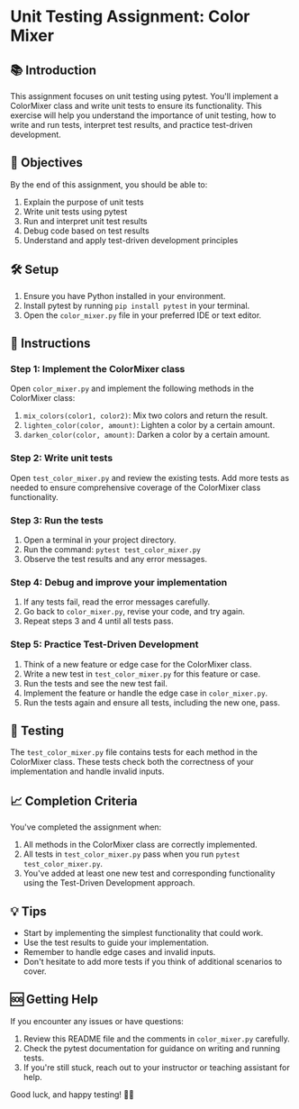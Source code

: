 # Unit Testing Assignment: Color Mixer

## 📚 Introduction

This assignment focuses on unit testing using pytest. You'll implement a ColorMixer class and write unit tests to ensure its functionality. This exercise will help you understand the importance of unit testing, how to write and run tests, interpret test results, and practice test-driven development.

## 🎯 Objectives

By the end of this assignment, you should be able to:

1. Explain the purpose of unit tests
2. Write unit tests using pytest
3. Run and interpret unit test results
4. Debug code based on test results
5. Understand and apply test-driven development principles

## 🛠️ Setup

1. Ensure you have Python installed in your environment.
2. Install pytest by running `pip install pytest` in your terminal.
3. Open the `color_mixer.py` file in your preferred IDE or text editor.

## 📝 Instructions

### Step 1: Implement the ColorMixer class

Open `color_mixer.py` and implement the following methods in the ColorMixer class:

1. `mix_colors(color1, color2)`: Mix two colors and return the result.
2. `lighten_color(color, amount)`: Lighten a color by a certain amount.
3. `darken_color(color, amount)`: Darken a color by a certain amount.

### Step 2: Write unit tests

Open `test_color_mixer.py` and review the existing tests. Add more tests as needed to ensure comprehensive coverage of the ColorMixer class functionality.

### Step 3: Run the tests

1. Open a terminal in your project directory.
2. Run the command: `pytest test_color_mixer.py`
3. Observe the test results and any error messages.

### Step 4: Debug and improve your implementation

1. If any tests fail, read the error messages carefully.
2. Go back to `color_mixer.py`, revise your code, and try again.
3. Repeat steps 3 and 4 until all tests pass.

### Step 5: Practice Test-Driven Development

1. Think of a new feature or edge case for the ColorMixer class.
2. Write a new test in `test_color_mixer.py` for this feature or case.
3. Run the tests and see the new test fail.
4. Implement the feature or handle the edge case in `color_mixer.py`.
5. Run the tests again and ensure all tests, including the new one, pass.

## 🧪 Testing

The `test_color_mixer.py` file contains tests for each method in the ColorMixer class. These tests check both the correctness of your implementation and handle invalid inputs.

## 📈 Completion Criteria

You've completed the assignment when:

1. All methods in the ColorMixer class are correctly implemented.
2. All tests in `test_color_mixer.py` pass when you run `pytest test_color_mixer.py`.
3. You've added at least one new test and corresponding functionality using the Test-Driven Development approach.

## 💡 Tips

- Start by implementing the simplest functionality that could work.
- Use the test results to guide your implementation.
- Remember to handle edge cases and invalid inputs.
- Don't hesitate to add more tests if you think of additional scenarios to cover.

## 🆘 Getting Help

If you encounter any issues or have questions:

1. Review this README file and the comments in `color_mixer.py` carefully.
2. Check the pytest documentation for guidance on writing and running tests.
3. If you're still stuck, reach out to your instructor or teaching assistant for help.

Good luck, and happy testing! 🧪🔬
